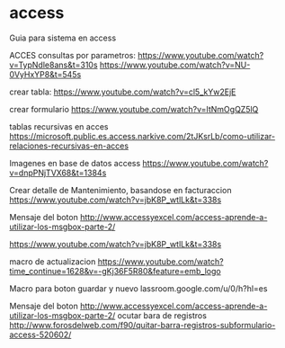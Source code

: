# access
Guia para sistema en access

ACCES
consultas por parametros: 
https://www.youtube.com/watch?v=TypNdle8ans&t=310s
https://www.youtube.com/watch?v=NU-0VyHxYP8&t=545s


crear tabla:
https://www.youtube.com/watch?v=cl5_kYw2EjE

crear formulario
https://www.youtube.com/watch?v=ItNmOgQZ5lQ

tablas recursivas en acces
https://microsoft.public.es.access.narkive.com/2tJKsrLb/como-utilizar-relaciones-recursivas-en-acces

Imagenes en base de datos access
https://www.youtube.com/watch?v=dnpPNjTVX68&t=1384s

Crear detalle de Mantenimiento, basandose en facturaccion 
https://www.youtube.com/watch?v=jbK8P_wtlLk&t=338s

Mensaje del boton http://www.accessyexcel.com/access-aprende-a-utilizar-los-msgbox-parte-2/


https://www.youtube.com/watch?v=jbK8P_wtlLk&t=338s

macro de actualizacion
https://www.youtube.com/watch?time_continue=1628&v=-gKj36F5R80&feature=emb_logo

Macro para boton guardar y nuevo
lassroom.google.com/u/0/h?hl=es

Mensaje del boton http://www.accessyexcel.com/access-aprende-a-utilizar-los-msgbox-parte-2/
ocutar bara de registros
http://www.forosdelweb.com/f90/quitar-barra-registros-subformulario-access-520602/
